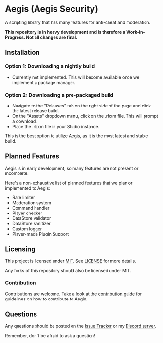 # Aegis (Aegis Security)
A scripting library that has many features for anti-cheat and moderation.

**This repository is in heavy development and is therefore a Work-in-Progress. Not all changes are final.**

## Installation

### Option 1: Downloading a nightly build
* Currently not implemented. This will become available once we implement a package manager.

### Option 2: Downloading a pre-packaged build
* Navigate to the "Releases" tab on the right side of the page and click the latest release build.
* On the "Assets" dropdown menu, click on the .rbxm file. This will prompt a download.
* Place the .rbxm file in your Studio instance.

This is the best option to utilize Aegis, as it is the most latest and stable build.

## Planned Features
Aegis is in early development, so many features are not present or incomplete. 

Here's a non-exhaustive list of planned features that we plan or implemented to Aegis:
* Rate limiter
* Moderation system
* Command handler
* Player checker
* DataStore validator
* DataStore sanitizer
* Custom logger
* Player-made Plugin Support

## Licensing
This project is licensed under [MIT](http://opensource.org/licenses/MIT). See [LICENSE](LICENSE) for more details.

Any forks of this repository should also be licensed under MIT.

### Contribution
Contributions are welcome. Take a look at the [contribution guide](CONTRIBUTING.md) for guidelines on how to contribute to Aegis.

## Questions
Any questions should be posted on the [Issue Tracker](https://github.com/Bazalbuilder/Aegis/issues) or my [Discord server](https://discord.gg/asCWGUfJMj). 

Remember, don't be afraid to ask a question!